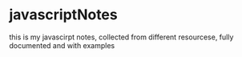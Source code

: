 # javascriptNotes
this is my javascirpt notes, collected from different resourcese, fully documented and with examples
